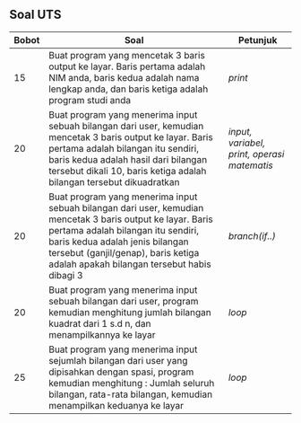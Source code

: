 ## Soal UTS


| Bobot | Soal | Petunjuk |
| ----- | --------- | -------- |
| 15 | Buat program yang mencetak 3 baris output ke layar. Baris pertama adalah NIM anda, baris kedua adalah nama lengkap anda, dan baris ketiga adalah program studi anda | *print* |
| 20 | Buat program yang menerima input sebuah bilangan dari user, kemudian mencetak 3 baris output ke layar. Baris pertama adalah bilangan itu sendiri, baris kedua adalah hasil dari bilangan tersebut dikali 10, baris ketiga adalah bilangan tersebut dikuadratkan | *input, variabel, print, operasi matematis* |
| 20 | Buat program yang menerima input sebuah bilangan dari user, kemudian mencetak 3 baris output ke layar. Baris pertama adalah bilangan itu sendiri, baris kedua adalah jenis bilangan tersebut (ganjil/genap), baris ketiga adalah apakah bilangan tersebut habis dibagi 3 | *branch(if..)* |
| 20 | Buat program yang menerima input sebuah bilangan dari user, program kemudian menghitung jumlah bilangan kuadrat dari 1 s.d n, dan menampilkannya ke layar | *loop* |
| 25 | Buat program yang menerima input sejumlah bilangan dari user yang dipisahkan dengan spasi, program kemudian menghitung : Jumlah seluruh bilangan, rata-rata bilangan, kemudian menampilkan keduanya ke layar | *loop* |
